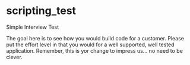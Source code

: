 # scripting_test
Simple Interview Test

The goal here is to see how you would build code for a customer.
Please put the effort level in that you would for a well supported, 
well tested application.  Remember, this is yor change to impress us...
no need to be clever.
